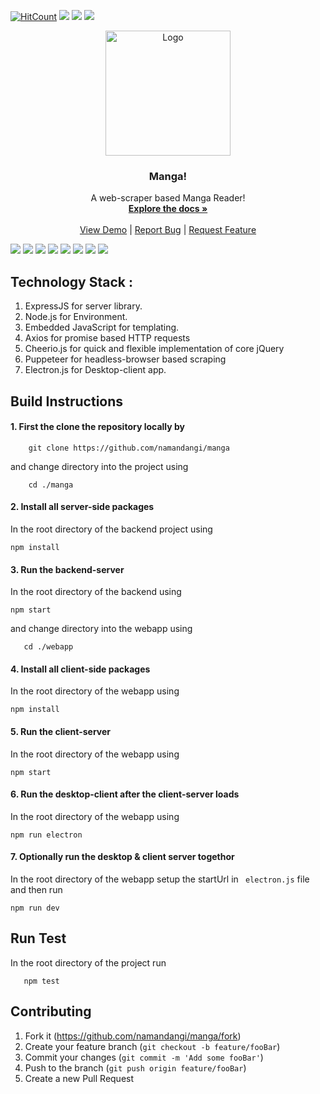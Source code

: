 [![HitCount](http://hits.dwyl.io/namandangi/comics.svg)](http://hits.dwyl.io/namandangi/comics) ![](https://img.shields.io/github/issues/namandangi/manga?style=flat-square) ![](https://img.shields.io/github/languages/top/namandangi/manga?style=flat-square) ![](https://img.shields.io/github/languages/count/namandangi/manga?style=flat-square)
<br />

<p align="center">
  <a href="https://manga-webapp.herokuapp.com/">
    <img src="https://github.com/namandangi/comics/blob/master/public/docs/levi_finger_spin.gif" alt="Logo" width="200" height="200">
  </a>

  <h3 align="center">Manga!</h3>

  <p align="center">
    A web-scraper based Manga Reader!
    <br />
    <a href="https://github.com/namandangi/manga/"><strong>Explore the docs »</strong></a>
    <br />
    <br />
    <a href="https://manga-webapp.herokuapp.com/">View Demo</a>
    |
    <a href="https://github.com/namandangi/manga/issues">Report Bug</a>
    |
    <a href="https://github.com/namandangi/manga/issues">Request Feature</a>
  </p>
</p>
   
   ![](https://github.com/namandangi/comics/blob/master/public/screenshots/landing.png)
   ![](https://github.com/namandangi/comics/blob/master/public/screenshots/authentication.png)
   ![](https://github.com/namandangi/comics/blob/master/public/screenshots/404.png)
   ![](https://github.com/namandangi/comics/blob/master/public/screenshots/searchManga.png)
   ![](https://github.com/namandangi/comics/blob/master/public/screenshots/mangaList.jpg)
   ![](https://github.com/namandangi/comics/blob/master/public/screenshots/chapterList.png)
   ![](https://github.com/namandangi/comics/blob/master/public/screenshots/mangaChapter.jpg)
   ![](https://github.com/namandangi/comics/blob/master/public/screenshots/desktopApp.jpeg)

## Technology Stack :

1.  ExpressJS for server library.
2.  Node.js for Environment.
3.  Embedded JavaScript for templating.
4.  Axios for promise based HTTP requests
5.  Cheerio.js for quick and flexible implementation of core jQuery
6.  Puppeteer for headless-browser based scraping
7.  Electron.js for Desktop-client app.

## Build Instructions

#### 1. First the clone the repository locally by

```
    git clone https://github.com/namandangi/manga
```

and change directory into the project using

```
    cd ./manga
```

#### 2. Install all server-side packages

In the root directory of the backend project using

```
npm install
```

#### 3. Run the backend-server

In the root directory of the backend using

```
npm start
```

and change directory into the webapp using

```
   cd ./webapp
```

#### 4. Install all client-side packages

In the root directory of the webapp using

```
npm install
```

#### 5. Run the client-server

In the root directory of the webapp using

```
npm start
```

#### 6. Run the desktop-client after the client-server loads

In the root directory of the webapp using

```
npm run electron
```

#### 7. Optionally run the desktop & client server togethor

In the root directory of the webapp setup the startUrl in ` electron.js` file and then run

```
npm run dev
```

## Run Test

In the root directory of the project run

```
   npm test
```

## Contributing

1.  Fork it (https://github.com/namandangi/manga/fork)
2.  Create your feature branch (`git checkout -b feature/fooBar`)
3.  Commit your changes (`git commit -m 'Add some fooBar'`)
4.  Push to the branch (`git push origin feature/fooBar`)
5.  Create a new Pull Request
